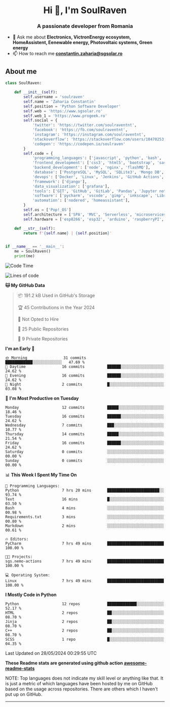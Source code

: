 <h1 align="center">Hi 👋, I'm SoulRaven</h1>
<h3 align="center">A passionate developer from Romania</h3>

- 💬 Ask me about **Electronics, VictronEnergy ecosystem, HomeAssistent, Eenewable energy, Photovoltaic systems, Green energy**
- 📫 How to reach me **constantin.zaharia@sgsolar.ro**

## About me

```python
class SoulRaven:

    def __init__(self):
        self.username = 'soulraven'
        self.name = 'Zaharia Constantin'
        self.position = 'Python Software Developer'
        self.web = 'https://www.sgsolar.ro'
        self.web_1 = 'https://www.progeek.ro'
        self.social = {
            'twitter': 'https://twitter.com/soulraventnt',
            'facebook': 'https://fb.com/soulraventnt',
            'instagram': 'https://instagram.com/soulraventnt',
            'stackoverflow': 'https://stackoverflow.com/users/18470253',
            'codepen': 'https://codepen.io/soulraven'
        }
        self.code = {
            'programming_languages': ['javascript', 'python', 'bash', 'nodejs'],
            'frontend_development': ['css3', 'html5', 'bootstrap', 'sass', 'babel', 'webpack'],
            'backend_development': ['node', 'nginx', 'flashMQ'],
            'database': ['PostgreSQL', 'MySQL', 'SQLite3', 'Mongo DB', 'Redis'],
            'devops': ['Docker', 'Linux', 'Jenkins', 'GitHub Actions', 'bash'],
            'framework': ['django'], 
            'data_visualization': ['grafana'],
            'tools': ['GIT', 'GitHub', 'GitLab', 'Pandas', 'Jupyter notebook', 'SQLAlchemy', 'Celery', 'Nginx'],
            'software': ['pycharm', 'vscode', 'gimp', 'inkscape', 'LibreCAD', 'postman'],
            'automation': ['nodered', 'homeassistant'],
        }
        self.os = ['Pop!_OS']
        self.architecture = ['SPA', 'MVC', 'Serverless', 'microservices']
        self.hardware = ['esp8266', 'esp32', 'arduino', 'raspberryPI', 'bananaPI']

    def __str__(self):
        return f'{self.name} | {self.position}'


if __name__ == '__main__':
    me = SoulRaven()
    print(me)
```
<!--START_SECTION:waka-->
![Code Time](http://img.shields.io/badge/Code%20Time-69%20hrs%207%20mins-blue)

![Lines of code](https://img.shields.io/badge/From%20Hello%20World%20I%27ve%20Written-112.8%20thousand%20lines%20of%20code-blue)

**🐱 My GitHub Data** 

> 📦 191.2 kB Used in GitHub's Storage 
 > 
> 🏆 45 Contributions in the Year 2024
 > 
> 🚫 Not Opted to Hire
 > 
> 📜 25 Public Repositories 
 > 
> 🔑 9 Private Repositories 
 > 
**I'm an Early 🐤** 

```text
🌞 Morning                31 commits          ████████████░░░░░░░░░░░░░   47.69 % 
🌆 Daytime                16 commits          ██████░░░░░░░░░░░░░░░░░░░   24.62 % 
🌃 Evening                16 commits          ██████░░░░░░░░░░░░░░░░░░░   24.62 % 
🌙 Night                  2 commits           █░░░░░░░░░░░░░░░░░░░░░░░░   03.08 % 
```
📅 **I'm Most Productive on Tuesday** 

```text
Monday                   12 commits          █████░░░░░░░░░░░░░░░░░░░░   18.46 % 
Tuesday                  16 commits          ██████░░░░░░░░░░░░░░░░░░░   24.62 % 
Wednesday                7 commits           ███░░░░░░░░░░░░░░░░░░░░░░   10.77 % 
Thursday                 14 commits          █████░░░░░░░░░░░░░░░░░░░░   21.54 % 
Friday                   16 commits          ██████░░░░░░░░░░░░░░░░░░░   24.62 % 
Saturday                 0 commits           ░░░░░░░░░░░░░░░░░░░░░░░░░   00.00 % 
Sunday                   0 commits           ░░░░░░░░░░░░░░░░░░░░░░░░░   00.00 % 
```


📊 **This Week I Spent My Time On** 

```text
💬 Programming Languages: 
Python                   7 hrs 20 mins       ███████████████████████░░   93.74 % 
Text                     16 mins             █░░░░░░░░░░░░░░░░░░░░░░░░   03.50 % 
Bash                     4 mins              ░░░░░░░░░░░░░░░░░░░░░░░░░   00.98 % 
Requirements.txt         3 mins              ░░░░░░░░░░░░░░░░░░░░░░░░░   00.80 % 
Markdown                 2 mins              ░░░░░░░░░░░░░░░░░░░░░░░░░   00.61 % 

🔥 Editors: 
PyCharm                  7 hrs 49 mins       █████████████████████████   100.00 % 

🐱‍💻 Projects: 
sgs.nemo-actions         7 hrs 49 mins       █████████████████████████   100.00 % 

💻 Operating System: 
Linux                    7 hrs 49 mins       █████████████████████████   100.00 % 
```

**I Mostly Code in Python** 

```text
Python                   12 repos            █████████████░░░░░░░░░░░░   52.17 % 
HTML                     2 repos             ██░░░░░░░░░░░░░░░░░░░░░░░   08.70 % 
Jinja                    2 repos             ██░░░░░░░░░░░░░░░░░░░░░░░   08.70 % 
C++                      2 repos             ██░░░░░░░░░░░░░░░░░░░░░░░   08.70 % 
SCSS                     1 repo              █░░░░░░░░░░░░░░░░░░░░░░░░   04.35 % 
```




 Last Updated on 28/05/2024 00:29:55 UTC
<!--END_SECTION:waka-->

**These Readme stats are generated using github action [awesome-readme-stats](https://github.com/anmol098/waka-readme-stats)**

NOTE: Top languages does not indicate my skill level or anything like that. It is just a metric of which languages have been hosted by me on GitHub based on the usage across repositories. There are others which I haven't put up on GitHub.
<hr>
